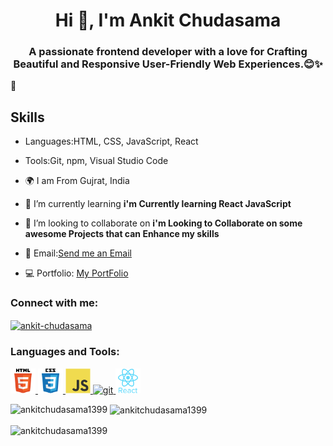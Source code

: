 <h1 align="center">Hi 👋, I'm Ankit Chudasama </h1>
<h3 align="center">A passionate frontend developer with a love for Crafting Beautiful and Responsive User-Friendly Web Experiences.😊✨</h3>

🚀<h2>Skills</h2>

- Languages:HTML, CSS, JavaScript, React

- Tools:Git, npm, Visual Studio Code

- 🌍 I am From Gujrat, India

- 🌱 I’m currently learning **i'm Currently learning React JavaScript**

- 👯 I’m looking to collaborate on **i'm Looking to Collaborate on some awesome Projects that can Enhance my skills**

- 📧 Email:<a href="mailto:ankitchudasama108@gmail.com">Send me an Email</a>

- 💻 Portfolio: <a href="https://my-port-folio-taupe-one.vercel.app/">My PortFolio</a>

<h3 align="left">Connect with me:</h3>
<p align="left">
<a href="https://linkedin.com/in/ankit-chudasama" target="blank"><img align="center" src="https://raw.githubusercontent.com/rahuldkjain/github-profile-readme-generator/master/src/images/icons/Social/linked-in-alt.svg" alt="ankit-chudasama" height="30" width="40" /></a>
</p>

<h3 align="left">Languages and Tools:</h3>
<p align="left"><a href="https://www.w3.org/html/" target="_blank" rel="noreferrer"> <img src="https://raw.githubusercontent.com/devicons/devicon/master/icons/html5/html5-original-wordmark.svg" alt="html5" width="40" height="40"/> </a> <a href="https://www.w3schools.com/css/" target="_blank" rel="noreferrer"> <img src="https://raw.githubusercontent.com/devicons/devicon/master/icons/css3/css3-original-wordmark.svg" alt="css3" width="40" height="40"/> </a><a href="https://developer.mozilla.org/en-US/docs/Web/JavaScript" target="_blank" rel="noreferrer"> <img src="https://raw.githubusercontent.com/devicons/devicon/master/icons/javascript/javascript-original.svg" alt="javascript" width="40" height="40"/> </a> <a href="https://git-scm.com/" target="_blank" rel="noreferrer"> <img src="https://www.vectorlogo.zone/logos/git-scm/git-scm-icon.svg" alt="git" width="40" height="40"/> </a>   <a href="https://reactjs.org/" target="_blank" rel="noreferrer"> <img src="https://raw.githubusercontent.com/devicons/devicon/master/icons/react/react-original-wordmark.svg" alt="react" width="40" height="40"/> </a> </p>

<p><img align="left" src="https://github-readme-stats.vercel.app/api/top-langs?username=ankitchudasama1399&show_icons=true&locale=en&layout=compact" alt="ankitchudasama1399" /></p>

<p>&nbsp;<img align="center" src="https://github-readme-stats.vercel.app/api?username=ankitchudasama1399&show_icons=true&locale=en" alt="ankitchudasama1399" /></p>

<p><img align="center" src="https://github-readme-streak-stats.herokuapp.com/?user=ankitchudasama1399&" alt="ankitchudasama1399" /></p>
